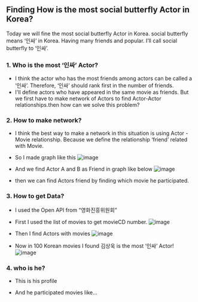 ## Finding How is the most social butterfly Actor in Korea? 


Today we will fine the most social butterfly Actor in Korea. social butterfly means ‘인싸’ in Korea. Having many friends and popular.
I’ll call social butterfly to ‘인싸’.

### 1. Who is the most ‘인싸’ Actor?
- I think the actor who has the most friends among actors can be called a ‘인싸’. Therefore, ‘인싸’ should rank first in the number of friends.
- I'll define actors who have appeared in the same movie as friends.
But we first have to make network of Actors to find Actor-Actor relationships.then how can we solve this problem?


### 2. How to make network?

- I think the best way to make a network in this situation is using Actor - Movie relationship.
Because we define the relationship ‘friend’ related with Movie.

- So I made graph like this 
![image](https://github.com/ysh4296/InSSaActor/assets/29995264/3ce86777-1990-495e-bd1e-4e5a08a90e91)

- And we find Actor A and B as Friend in graph like below
![image](https://github.com/ysh4296/InSSaActor/assets/29995264/1554f27a-d32d-4c12-aacc-8bce32294fbf)

- then we can find Actors friend by finding which movie he participated.


### 3. How to get Data?

- I used the Open API from “영화진흥위원회”

- First I used the list of movies to get movieCD number.
![image](https://github.com/ysh4296/InSSaActor/assets/29995264/6983cfec-8e1f-4f3b-8ad6-fe7addcc9365)

- Then I find Actors with movies
![image](https://github.com/ysh4296/InSSaActor/assets/29995264/7e708de7-16db-4d11-8f5e-239cb1a3e6dc)

- Now in 100 Korean movies I found 김상욱 is the most ‘인싸’ Actor!
![image](https://github.com/ysh4296/InSSaActor/assets/29995264/302094ad-a78d-474a-be8a-fa0e96f84f16)

### 4. who is he?  

- This is his profile

- And he participated movies like...